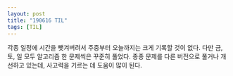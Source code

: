 ```yaml
---
layout: post
title: "190616 TIL"
tags: [TIL]
---
```


각종 일정에 시간을 뺏겨버려서 주중부터 오늘까지는 크게 기록할 것이 없다.
다만 금, 토, 일 모두 알고리즘 한 문제씩은 꾸준히 풀었다.
종종 문제를 다른 버전으로 풀거나 개선하고 있는데, 사고력을 기르는 데 도움이 많이 된다. 



